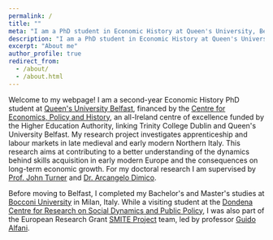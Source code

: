 ```yaml
---
permalink: /
title: ""
meta: "I am a PhD student in Economic History at Queen's University, Belfast."
description: "I am a PhD student in Economic History at Queen's University, Belfast."
excerpt: "About me"
author_profile: true
redirect_from: 
  - /about/
  - /about.html
---
```

Welcome to my webpage! I am a second-year Economic History PhD student at [Queen's University Belfast](https://www.qub.ac.uk/), financed by the [Centre for Economics, Policy and History](https://ceph.ie/), an all-Ireland centre of excellence funded by the Higher Education Authority, linking Trinity College Dublin and Queen's University Belfast. My research project investigates apprenticeship and labour markets in late medieval and early modern Northern Italy. This research aims at contributing to a better understanding of the dynamics behind skills acquisition in early modern Europe and the consequences on long-term economic growth.
For my doctoral research I am supervised by [Prof. John Turner](https://www.qub.ac.uk/schools/queens-business-school/people/academic-staff/AllAcademicStaffProfiles/Turner.html) and [Dr. Arcangelo Dimico](https://www.qub.ac.uk/schools/queens-business-school/people/academic-staff/AllAcademicStaffProfiles/Dimico.html).

Before moving to Belfast, I completed my Bachelor's and Master's studies at [Bocconi University](https://www.unibocconi.eu/wps/wcm/connect/bocconi/sitopubblico_en/navigation+tree/home) in Milan, Italy. While a visiting student at the [Dondena Centre for Research on Social Dynamics and Public Policy](https://dondena.unibocconi.eu/?_gl=1*oh71bi*_up*MQ..*_ga*MTYxODc1NTA1Mi4xNzI3ODc1ODEz*_ga_GXEKQ9VXGW*MTcyNzg3NTgxMi4xLjAuMTcyNzg3NTgxMi4wLjAuMA..), I was also part of the European Research Grant [SMITE Project](https://dondena.unibocconi.eu/research-projects/smite) team, led by professor [Guido Alfani](https://guidoalfani.eu/).

